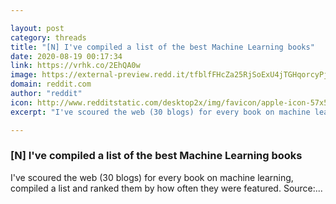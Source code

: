 ```yaml
---

layout: post
category: threads
title: "[N] I've compiled a list of the best Machine Learning books"
date: 2020-08-19 00:17:34
link: https://vrhk.co/2EhQA0w
image: https://external-preview.redd.it/tfblfFHcZa25RjSoExU4jTGHqorcyPjJdoPdL-3qPrM.jpg?width=1200&height=628.272251309&auto=webp&crop=1200:628.272251309,smart&s=ca66d038aaa5756e3b48d4c2bdb1458e24f4fda9
domain: reddit.com
author: "reddit"
icon: http://www.redditstatic.com/desktop2x/img/favicon/apple-icon-57x57.png
excerpt: "I've scoured the web (30 blogs) for every book on machine learning, compiled a list and ranked them by how often they were featured. Source:..."

---
```


### [N] I've compiled a list of the best Machine Learning books

I've scoured the web (30 blogs) for every book on machine learning, compiled a list and ranked them by how often they were featured. Source:...